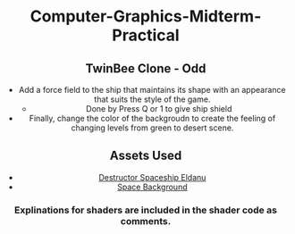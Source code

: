 <div align="center">

# Computer-Graphics-Midterm-Practical
## TwinBee Clone - Odd
- Add a force field to the ship that maintains its shape with an appearance that suits the style of the game.
    - Done by Press Q or 1 to give ship shield
- Finally, change the color of the backgroudn to create the feeling of changing levels from green to desert scene.
## Assets Used
- [Destructor Spaceship Eldanu](https://assetstore.unity.com/packages/3d/vehicles/space/destructor-spaceship-3229)
- [Space Background](https://assetstore.unity.com/packages/2d/textures-materials/dynamic-space-background-lite-104606)
### Explinations for shaders are included in the shader code as comments.

</div>